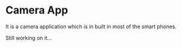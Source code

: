 # Camera App

It is a camera application which is in built in most of the smart phones.

Still working on it...